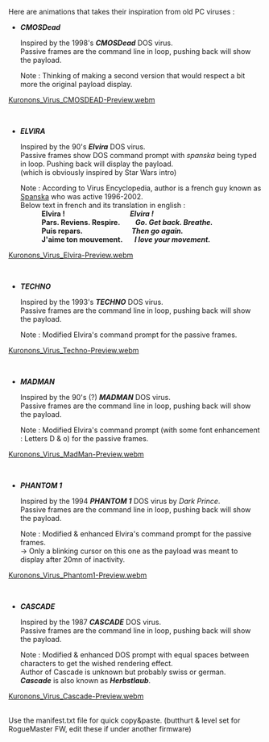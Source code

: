 Here are animations that takes their inspiration from old PC viruses :

   - ___CMOSDead___
      
      Inspired by the 1998's *<B>CMOSDead</b>* DOS virus.<BR>
      Passive frames are the command line in loop, pushing back will show the payload.
      
      Note : Thinking of making a second version that would respect a bit more the original payload display.

[Kuronons_Virus_CMOSDEAD-Preview.webm](https://github.com/Kuronons/FZ_graphics/assets/110337784/b27a8425-ec47-4b93-a3fe-f0ea348ad1f3)

<BR>

   - ___ELVIRA___
      
      Inspired by the 90's *<B>Elvira</b>* DOS virus.<BR>
      Passive frames show DOS command prompt with *spanska* being typed in loop. Pushing back will display the payload.<BR>
      (which is obviously inspired by Star Wars intro)
      
      Note : According to Virus Encyclopedia, author is a french guy known as [Spanska](http://virus.wikidot.com/spanska) who was active 1996-2002.<BR>
      Below text in french and its translation in english :<BR>
     <b>&emsp;&emsp;&emsp;Elvira ! &emsp;&emsp;&emsp;&emsp;&emsp;&emsp;&emsp;&emsp;&emsp;*Elvira !*</b><BR>
     <b>&emsp;&emsp;&emsp;Pars. Reviens. Respire. &emsp;&nbsp;&nbsp;&nbsp;&nbsp;*Go. Get back. Breathe.*</b><BR>
     <b>&emsp;&emsp;&emsp;Puis repars. &emsp;&emsp;&emsp;&emsp;&emsp;&emsp;&nbsp;&nbsp;&nbsp;*Then go again.*</b><BR>
     <b>&emsp;&emsp;&emsp;J'aime ton mouvement. &emsp;&nbsp;&nbsp;*I love your movement.*</b><BR>

[Kuronons_Virus_Elvira-Preview.webm](https://github.com/Kuronons/FZ_graphics/assets/110337784/62ecfbc3-aca8-4faa-9c48-e06581dbbef2)

<BR>

   - ___TECHNO___
      
      Inspired by the 1993's *<B>TECHNO</b>* DOS virus.<BR>
      Passive frames are the command line in loop, pushing back will show the payload.
      
      Note : Modified Elvira's command prompt for the passive frames.

[Kuronons_Virus_Techno-Preview.webm](https://github.com/Kuronons/FZ_graphics/assets/110337784/ce85304f-0c6b-4a13-8212-11be57fe563d)

<BR>

   - ___MADMAN___
      
      Inspired by the 90's (?) *<B>MADMAN</b>* DOS virus.<BR>
      Passive frames are the command line in loop, pushing back will show the payload.
      
      Note : Modified Elvira's command prompt (with some font enhancement : Letters D & o) for the passive frames.<BR>
      
[Kuronons_Virus_MadMan-Preview.webm](https://github.com/Kuronons/FZ_graphics/assets/110337784/baa4404a-6f25-40f5-b5ae-2375624f4627)

<BR>

   - ___PHANTOM 1___
      
      Inspired by the 1994 *<B>PHANTOM 1</b>* DOS virus by *Dark Prince*.<BR>
      Passive frames are the command line in loop, pushing back will show the payload.
      
      Note : Modified & enhanced Elvira's command prompt for the passive frames.<BR>
            -> Only a blinking cursor on this one as the payload was meant to display after 20mn of inactivity.<BR>
      
[Kuronons_Virus_Phantom1-Preview.webm](https://github.com/Kuronons/FZ_graphics/assets/110337784/3fdc512e-1130-455f-9aca-dc9e9b512f23)

<BR>

   - ___CASCADE___
      
      Inspired by the 1987 *<B>CASCADE</b>* DOS virus.<BR>
      Passive frames are the command line in loop, pushing back will show the payload.
      
      Note : Modified & enhanced DOS prompt with equal spaces between characters to get the wished rendering effect.<BR>
             Author of Cascade is unknown but probably swiss or german.<BR>
             *<B>Cascade</b>* is also known as *<B>Herbstlaub</b>*.<BR>
      
[Kuronons_Virus_Cascade-Preview.webm](https://github.com/Kuronons/FZ_graphics/assets/110337784/8e74053c-2afe-4fa9-9c17-ea5b75a9e545)

<BR>
Use the manifest.txt file for quick copy&paste. (butthurt & level set for RogueMaster FW, edit these if under another firmware)
